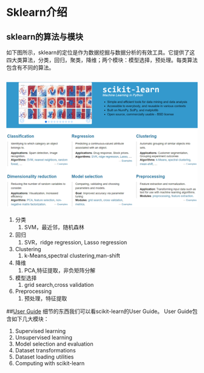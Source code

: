 # Sklearn介绍

## sklearn的算法与模块

如下图所示，sklearn的定位是作为数据挖掘与数据分析的有效工具。它提供了这四大类算法，分类，回归，聚类，降维；两个模块：模型选择，预处理。每类算法包含有不同的算法。

## ![](/assets/sklearn_functions.png)

1. 分类
   1. SVM，最近邻，随机森林
2. 回归
   1. SVR，ridge regression, Lasso regression
3. Clustering
   1. k-Means,spectral clustering,man-shift
4. 降维
   1. PCA,特征提取，非负矩阵分解
5. 模型选择
   1. grid search,cross validation
6. Preprocessing
   1. 预处理，特征提取
   
##[User Guide](http://scikit-learn.org/stable/user_guide.html)
细节的东西我们可以看scikit-learn的User Guide。
User Guide包含如下几大模块：  
1. Supervised learning
2. Unsupervised learning
3. Model selection and evaluation
4. Dataset transformations
5. Dataset loading utilities
6. Computing with scikit-learn


